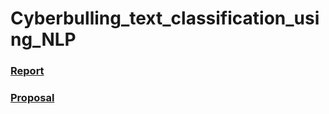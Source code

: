 # Cyberbulling_text_classification_using_NLP
### [Report](https://www.overleaf.com/project/656f6c8b758cadac80e40172)
### [Proposal](https://docs.google.com/document/d/1Qo0WFKJ8a5-pydQOGuu7Zwbxv43uQzijhRRt3LYhZy4/edit?fbclid=IwAR2FuZxGw_EOe_YY-grlW45uoHquusEEealDJV5CKuAVPefLFek1IKyHmRU#heading=h.aew6t5jvarzb)
